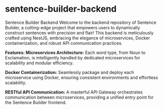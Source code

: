 # sentence-builder-backend
Sentence Builder Backend
Welcome to the backend repository of Sentence Builder, a cutting-edge project that empowers users to dynamically construct sentences with precision and flair! This backend is meticulously crafted using NestJS, embracing the elegance of microservices, Docker containerization, and robust API communication practices.

**Features:
Microservices Architecture:** Each word type, from Noun to Exclamation, is intelligently handled by dedicated microservices for scalability and modular efficiency.

**Docker Containerization:** Seamlessly package and deploy each microservice using Docker, ensuring consistent environments and effortless scalability.

**RESTful API Communication:** A masterful API Gateway orchestrates communication between microservices, providing a unified entry point for the Sentence Builder frontend.
